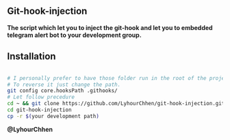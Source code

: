 ## Git-hook-injection

**The script which let you to inject the git-hook and let you to embedded telegram alert bot to your development group.**

## Installation 
```sh

# I personally prefer to have those folder run in the root of the project 
# To reverse it just change the path.
git config core.hooksPath .githooks/ 
# Let follow precedure 
cd ~ && git clone https://github.com/LyhourChhen/git-hook-injection.git 
cd git-hook-injection 
cp -r $(your development path)

```


**@LyhourChhen**

